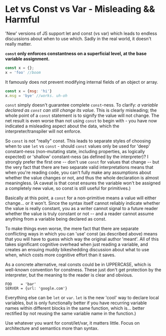# Let vs Const vs Var - Misleading && Harmful

'New' versions of JS support let and const (vs var) which leads to endless discussions about when to use which. Sadly in the real world, it doesn't really matter. 

**`const` only enforces constantness on a superficial level, at the base variable assignment.**

~~~ js
const x = {};
x = 'foo' //boom
~~~

It famously does not prevent modifying internal fields of an object or array.

~~~ js
const x = {msg: 'hi'}
x.msg = 'bye' //works. uh-oh
~~~

`const` simply doesn't guarantee complete `const`-ness. To clarify: *a variable declared as `const` can still change its value.* This is clearly misleading; the whole point of a `const` statement is to signify the value will not change. The net result is even worse than not using `const` to begin with - you have now indicated a misleading aspect about the data, which the interpreter/transpiler will not enforce. 

So `const` is not "really" const. This leads to separate styles of choosing when to use `let` vs `const` - should `const` values only be used for 'deep' constant-ness (non-mutating state, including properties, as logically expected) or 'shallow' constant-ness (as defined by the interpreter)? I strongly prefer the first one -- don't use `const` for values that change -- but the very fact that there are two separate valid interpretations means that when you're reading code, you can't fully make any assumptions about whether the value changes or not, and thus the whole declaration is almost meaningless. (A caveat is that const ensures the variable won't be assigned a completely new value, so const is still useful for primitives.)

Basically at this point, a `const` for a non-primitive means a value will either change... or it won't. Since the syntax itself cannot reliably indicate whether the value is really constant, you as a writer cannot signal to a future reader whether the value is truly constant or not -- and a reader cannot assume anything from a variable being declared as const. 

To make things even worse, the mere fact that there are separate conflicting ways in which you can 'use' const (as described above) means that you will have to guess which way the original author 'meant'. All of this takes significant cognitive overhead when just reading a variable, and creates an ensuing muddy bikeshedding discussion about what to use when, which costs more cognitive effort than it saves. 

As a concrete alternative, real consts could be in UPPERCASE, which is well-known convention for constness. These just don't get protection by the interpreter, but the meaning to the reader is clear and obvious. 

```
FOO    = 'bar'
SERVER = {url: 'google.com'}
```

Everything else can be `let` or `var`. `let` is the new 'cool' way to declare local variables, but is only functionally better if you have recurring variable names within different blocks in the same function, which is... better rectified by not reusing the same variable name in the function.)

Use whatever you want for const/let/var, it matters little. Focus on architecture and semantics more than syntax. 